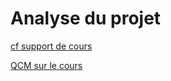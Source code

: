 # Analyse du projet

[cf support de cours](../supports_cours/Analyse_informatique.pdf)

[QCM sur le cours](../supports_cours/Analyse_informatique_exercices.pdf)
